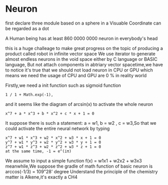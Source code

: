 # Neuron
first declare three module based on a sphere in a Visuable Coordinate can be regarded as a dot

A Human being has at least 860 0000 0000 neuron in everybody's head

this is a huge challeage to make great progress on the topic of producing a product called robot in infinite vector space
We use iterator to generate almost endless neurons in the void space either by C language or BASIC language,
But not attach components in abtriary vector spacetime,we have to notice it's true that we should not load neuron in CPU or GPU which means we need 
the usage of CPU and GPU are 0 % in reality world

Firstly,we need a init function such as sigmoid function  

    1 / 1 + Math.exp(-1),
and it seems like the diagram of arcsin(x)
to activate the whole neuron 

    x^7 + a * x^3 + b * x^2 + c * x + 1 = 0
It suppose there is such a statement: a = w1, b = w2 , c = w3,So that
we could activate the entire neural network by typing

    x^7 + w1 * x^3 + w2 * x^2 + w3 * x + 1 = 0
    y^7 + w1 * y^3 + w2 * y^2 + w3 * y + 1 = 0
    z^7 + w1 * z^3 + w2 * z^2 + w3 * z + 1 = 0
    at the same time, -1 = e^(iπ)
    
We assume to input a simple function f(x) = w1x1 + w2x2 + w3x3 
meanwhile,We suppose the gradle of math function of basic neuron is 
arccos(-1/3) = 109"28' degree 
Understand the principle of the chemistry matter is Alkene,it's exactly a CH4 
